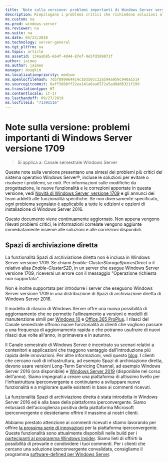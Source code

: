 ```yaml
---
title: 'Note sulla versione: problemi importanti di Windows Server versione 1709'
description: Riepilogano i problemi critici che richiedono soluzioni alternative per evitare l'arresto anomalo del sistema, i blocchi, gli errori di installazione o la perdita di dati.
ms.custom: na
ms.prod: windows-server
ms.reviewer: na
ms.suite: na
ms.date: 04/23/2018
ms.technology: server-general
ms.tgt_pltfrm: na
ms.topic: article
ms.assetid: 134aab85-664f-4d44-87ef-9e5fd389071f
author: jaimeo
ms.author: jaimeo
manager: dougkim
ms.localizationpriority: medium
ms.openlocfilehash: 7d5f899964414c10350cc22a594a959c940a1514
ms.sourcegitcommit: 6aff3d88ff22ea141a6ea6572a5ad8dd6321f199
ms.translationtype: HT
ms.contentlocale: it-IT
ms.lasthandoff: 09/27/2019
ms.locfileid: "71391516"
---
```

# <a name="release-notes-important-issues-in-windows-server-version-1709"></a>Note sulla versione: problemi importanti di Windows Server versione 1709

>Si applica a: Canale semestrale Windows Server

Queste note sulla versione presentano una sintesi dei problemi più critici del sistema operativo Windows Server&reg;, incluse le soluzioni per evitare o risolvere i problemi, se noti. Per informazioni sulle modifiche da progettazione, le nuove funzionalità e le correzioni apportate in questa versione, vedi [Novità di Windows Server, versione 1709](whats-new-in-windows-server-1709.md) e gli annunci dei team addetti alle funzionalità specifiche. Se non diversamente specificato, ogni problema segnalato è applicabile a tutte le edizioni e opzioni di installazione di Windows Server 2016.  

Questo documento viene continuamente aggiornato. Non appena vengono rilevati problemi critici, le informazioni correlate vengono aggiunte immediatamente insieme alle soluzioni e alle correzioni disponibili.  
  
## <a name="storage-spaces-direct"></a>Spazi di archiviazione diretta
[comment]: # (ID: sconosciuto; mittente: stevenek; stato: approvato)  
La funzionalità Spazi di archiviazione diretta non è inclusa in Windows Server versione 1709. Se chiami *Enable-ClusterStorageSpacesDirect* o il relativo alias *Enable-ClusterS2D*, in un server che esegue Windows Server versione 1709, riceverai un errore con il messaggio "Operazione richiesta non supportata".

Non è inoltre supportata per introdurre i server che eseguono Windows Server versione 1709 in una distribuzione di Spazi di archiviazione diretta di Windows Server 2016.

Il modello di rilascio di Windows Server offre una nuova possibilità di aggiornamento che ne permette l'allineamento a versioni e modelli di manutenzione simili per [Windows 10](https://docs.microsoft.com/windows/deployment/update/waas-overview) e [Office 365 ProPlus](https://support.office.com/article/Overview-of-the-upcoming-changes-to-Office-365-ProPlus-update-management-78b33779-9356-4cdf-9d2c-08350ef05cca?ui=en-US&rs=en-US&ad=US). I rilasci del Canale semestrale offrono nuove funzionalità ai clienti che vogliono passare a una frequenza di aggiornamento rapida e che potranno usufruire di nuovi rilasci due volte all'anno, in primavera e in autunno.

Il Canale semestrale di Windows Server è incentrato su scenari relativi a contenitori e applicazioni che traggono vantaggio dall'introduzione più rapida delle innovazioni. Per altre informazioni, vedi questo [blog](https://cloudblogs.microsoft.com/windowsserver/2018/03/29/windows-server-semi-annual-channel-update). I clienti che cercano ruoli di infrastruttura, ad esempio Spazi di archiviazione diretta, devono usare versioni Long-Term Servicing Channel, ad esempio Windows Server 2016 (ora disponibile) e [Windows Server 2019](https://cloudblogs.microsoft.com/windowsserver/2018/03/20/introducing-windows-server-2019-now-available-in-preview) (disponibile nel corso dell'anno). Siamo impegnati a creare una piattaforma di altissimo livello per l'infrastruttura iperconvergente e continuiamo a sviluppare nuove funzionalità e a migliorare quelle esistenti in base ai commenti ricevuti. 

La funzionalità Spazi di archiviazione diretta è stata introdotta in Windows Server 2016 ed è alla base della piattaforma iperconvergente. Siamo entusiasti dell'accoglienza positiva della piattaforma Microsoft iperconvergente e desideriamo offrire il massimo ai nostri clienti.

Abbiamo prestato attenzione ai commenti ricevuti e stiamo lavorando per offrire [la prossima serie di innovazioni](https://blogs.technet.microsoft.com/windowsserver/2017/09/07/sneak-peek-2-windows-server-version-1709-hyper-converged-infrastructure/) per la piattaforma iperconvergente. Queste funzionalità sono attualmente disponibili nelle build per i [partecipanti al programma Windows Insider](https://insider.windows.com/for-business/). Siamo lieti di offrirti la possibilità di provarle e condividere i tuoi commenti. Per i clienti che cercano una soluzione iperconvergente convalidata, consigliamo il programma [software-defined per Windows Server](http://microsoft.com/wssd).
